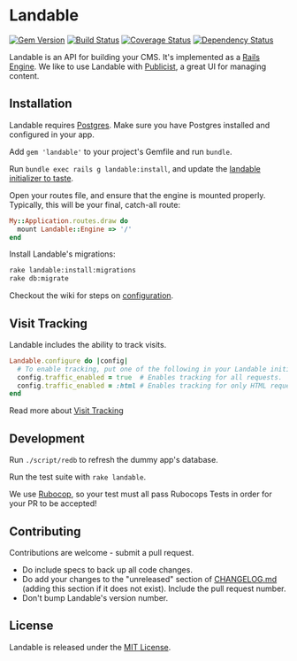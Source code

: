 # Landable

[![Gem Version](http://badge.fury.io/rb/landable.svg)](https://rubygems.org/gems/landable)
[![Build Status](https://travis-ci.org/enova/landable.svg?branch=master)](https://travis-ci.org/enova/landable)
[![Coverage Status](https://coveralls.io/repos/github/enova/landable/badge.svg?branch=master)](https://coveralls.io/github/enova/landable?branch=master)
[![Dependency Status](https://gemnasium.com/enova/landable.svg)](https://gemnasium.com/enova/landable)

Landable is an API for building your CMS. It's implemented as a [Rails Engine](http://guides.rubyonrails.org/engines.html). We like to use Landable with [Publicist](https://github.com/enova/publicist), a great UI for managing content.


## Installation

Landable requires [Postgres](https://github.com/ged/ruby-pg). Make sure you have Postgres installed and configured in your app.

Add `gem 'landable'` to your project's Gemfile and run `bundle`.

Run `bundle exec rails g landable:install`, and update the [landable initializer to taste](https://github.com/enova/landable/wiki/Configuration).

Open your routes file, and ensure that the engine is mounted properly. Typically, this will be your final, catch-all route:

```ruby
My::Application.routes.draw do
  mount Landable::Engine => '/'
end
```
Install Landable's migrations:

```sh
rake landable:install:migrations
rake db:migrate
```

Checkout the wiki for steps on [configuration](https://github.com/enova/landable/wiki/Configuration).

## Visit Tracking
Landable includes the ability to track visits.

```ruby
Landable.configure do |config|
  # To enable tracking, put one of the following in your Landable initializer:
  config.traffic_enabled = true  # Enables tracking for all requests.  (:all is also accepted here.)
  config.traffic_enabled = :html # Enables tracking for only HTML requests.
end
```

Read more about [Visit Tracking](https://github.com/enova/landable/wiki/Visit-Tracking)

## Development

Run `./script/redb` to refresh the dummy app's database.

Run the test suite with `rake landable`.

We use [Rubocop](https://github.com/bbatsov/rubocop), so your test must all pass Rubocops Tests in order for your PR to be accepted!

## Contributing
Contributions are welcome - submit a pull request.

* Do include specs to back up all code changes.
* Do add your changes to the "unreleased" section of [CHANGELOG.md](CHANGELOG.md) (adding this section if it does not exist). Include the pull request number.
* Don't bump Landable's version number.

## License

Landable is released under the [MIT License](https://github.com/enova/landable/blob/master/MIT-LICENSE).
